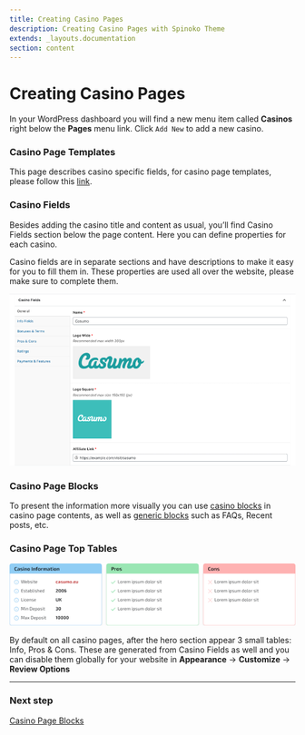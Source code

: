 ```yaml
---
title: Creating Casino Pages
description: Creating Casino Pages with Spinoko Theme
extends: _layouts.documentation
section: content
---
```


# Creating Casino Pages

In your WordPress dashboard you will find a new menu item called **Casinos** right below the **Pages** menu link. Click `Add New` to add a new casino.

### Casino Page Templates

This page describes casino specific fields, for casino page templates, please follow this [link](/docs/spinoko/casino-page-templates/).

### Casino Fields

Besides adding the casino title and content as usual, you’ll find Casino Fields section below the page content. Here you can define properties for each casino.

Casino fields are in separate sections and have descriptions to make it easy for you to fill them in. These properties are used all over the website, please make sure to complete them.

![Spinoko Casino Fields](/assets/images/spinoko/spinoko-casino-fields.png)

### Casino Page Blocks

To present the information more visually you can use [casino blocks](/docs/spinoko/casino-page-blocks/) in casino page contents, as well as [generic blocks](/docs/spinoko/blocks/) such as FAQs, Recent posts, etc.

### Casino Page Top Tables

![spinoko-casino-top-tables](/assets/images/spinoko/spinoko-casino-info-pros-cons.png)

By default on all casino pages, after the hero section appear 3 small tables: Info, Pros & Cons. These are generated from Casino Fields as well and you can disable them globally for your website in **Appearance** &#8594; **Customize** &#8594; **Review Options**

---

### Next step

[Casino Page Blocks](/docs/spinoko/casino-page-blocks/)
